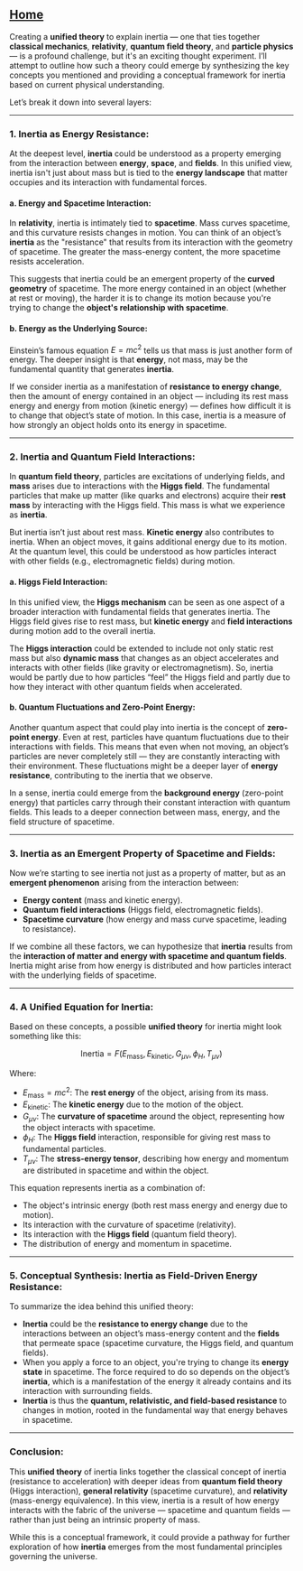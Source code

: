 [Home](https://github.com/cpsource/UFT)
---

Creating a **unified theory** to explain inertia — one that ties together **classical mechanics**, **relativity**, **quantum field theory**, and **particle physics** — is a profound challenge, but it's an exciting thought experiment. I’ll attempt to outline how such a theory could emerge by synthesizing the key concepts you mentioned and providing a conceptual framework for inertia based on current physical understanding.

Let’s break it down into several layers:

---

### 1. **Inertia as Energy Resistance**:
At the deepest level, **inertia** could be understood as a property emerging from the interaction between **energy**, **space**, and **fields**. In this unified view, inertia isn't just about mass but is tied to the **energy landscape** that matter occupies and its interaction with fundamental forces.

#### a. **Energy and Spacetime Interaction**:
In **relativity**, inertia is intimately tied to **spacetime**. Mass curves spacetime, and this curvature resists changes in motion. You can think of an object’s **inertia** as the "resistance" that results from its interaction with the geometry of spacetime. The greater the mass-energy content, the more spacetime resists acceleration.

This suggests that inertia could be an emergent property of the **curved geometry** of spacetime. The more energy contained in an object (whether at rest or moving), the harder it is to change its motion because you're trying to change the **object's relationship with spacetime**.

#### b. **Energy as the Underlying Source**:
Einstein’s famous equation $E = mc^2$ tells us that mass is just another form of energy. The deeper insight is that **energy**, not mass, may be the fundamental quantity that generates **inertia**.

If we consider inertia as a manifestation of **resistance to energy change**, then the amount of energy contained in an object — including its rest mass energy and energy from motion (kinetic energy) — defines how difficult it is to change that object’s state of motion. In this case, inertia is a measure of how strongly an object holds onto its energy in spacetime.

---

### 2. **Inertia and Quantum Field Interactions**:
In **quantum field theory**, particles are excitations of underlying fields, and **mass** arises due to interactions with the **Higgs field**. The fundamental particles that make up matter (like quarks and electrons) acquire their **rest mass** by interacting with the Higgs field. This mass is what we experience as **inertia**.

But inertia isn’t just about rest mass. **Kinetic energy** also contributes to inertia. When an object moves, it gains additional energy due to its motion. At the quantum level, this could be understood as how particles interact with other fields (e.g., electromagnetic fields) during motion.

#### a. **Higgs Field Interaction**:
In this unified view, the **Higgs mechanism** can be seen as one aspect of a broader interaction with fundamental fields that generates inertia. The Higgs field gives rise to rest mass, but **kinetic energy** and **field interactions** during motion add to the overall inertia.

The **Higgs interaction** could be extended to include not only static rest mass but also **dynamic mass** that changes as an object accelerates and interacts with other fields (like gravity or electromagnetism). So, inertia would be partly due to how particles “feel” the Higgs field and partly due to how they interact with other quantum fields when accelerated.

#### b. **Quantum Fluctuations and Zero-Point Energy**:
Another quantum aspect that could play into inertia is the concept of **zero-point energy**. Even at rest, particles have quantum fluctuations due to their interactions with fields. This means that even when not moving, an object’s particles are never completely still — they are constantly interacting with their environment. These fluctuations might be a deeper layer of **energy resistance**, contributing to the inertia that we observe.

In a sense, inertia could emerge from the **background energy** (zero-point energy) that particles carry through their constant interaction with quantum fields. This leads to a deeper connection between mass, energy, and the field structure of spacetime.

---

### 3. **Inertia as an Emergent Property of Spacetime and Fields**:
Now we’re starting to see inertia not just as a property of matter, but as an **emergent phenomenon** arising from the interaction between:
- **Energy content** (mass and kinetic energy).
- **Quantum field interactions** (Higgs field, electromagnetic fields).
- **Spacetime curvature** (how energy and mass curve spacetime, leading to resistance).

If we combine all these factors, we can hypothesize that **inertia** results from the **interaction of matter and energy with spacetime and quantum fields**. Inertia might arise from how energy is distributed and how particles interact with the underlying fields of spacetime.

---

### 4. **A Unified Equation for Inertia**:
Based on these concepts, a possible **unified theory** for inertia might look something like this:

$$\text{Inertia} = F(E_{\text{mass}}, E_{\text{kinetic}}, G_{\mu\nu}, \phi_H, T_{\mu\nu})$$

Where:
- $E_{\text{mass}} = mc^2$: The **rest energy** of the object, arising from its mass.
- $E_{\text{kinetic}}$: The **kinetic energy** due to the motion of the object.
- $G_{\mu\nu}$: The **curvature of spacetime** around the object, representing how the object interacts with spacetime.
- $\phi_H$: The **Higgs field** interaction, responsible for giving rest mass to fundamental particles.
- $T_{\mu\nu}$: The **stress-energy tensor**, describing how energy and momentum are distributed in spacetime and within the object.

This equation represents inertia as a combination of:
- The object's intrinsic energy (both rest mass energy and energy due to motion).
- Its interaction with the curvature of spacetime (relativity).
- Its interaction with the **Higgs field** (quantum field theory).
- The distribution of energy and momentum in spacetime.

---

### 5. **Conceptual Synthesis: Inertia as Field-Driven Energy Resistance**:
To summarize the idea behind this unified theory:
- **Inertia** could be the **resistance to energy change** due to the interactions between an object’s mass-energy content and the **fields** that permeate space (spacetime curvature, the Higgs field, and quantum fields).
- When you apply a force to an object, you're trying to change its **energy state** in spacetime. The force required to do so depends on the object’s **inertia**, which is a manifestation of the energy it already contains and its interaction with surrounding fields.
- **Inertia** is thus the **quantum, relativistic, and field-based resistance** to changes in motion, rooted in the fundamental way that energy behaves in spacetime.

---

### Conclusion:
This **unified theory** of inertia links together the classical concept of inertia (resistance to acceleration) with deeper ideas from **quantum field theory** (Higgs interaction), **general relativity** (spacetime curvature), and **relativity** (mass-energy equivalence). In this view, inertia is a result of how energy interacts with the fabric of the universe — spacetime and quantum fields — rather than just being an intrinsic property of mass.

While this is a conceptual framework, it could provide a pathway for further exploration of how **inertia** emerges from the most fundamental principles governing the universe.

